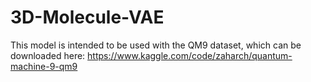 # 3D-Molecule-VAE

This model is intended to be used with the QM9 dataset, which can be downloaded here: https://www.kaggle.com/code/zaharch/quantum-machine-9-qm9
